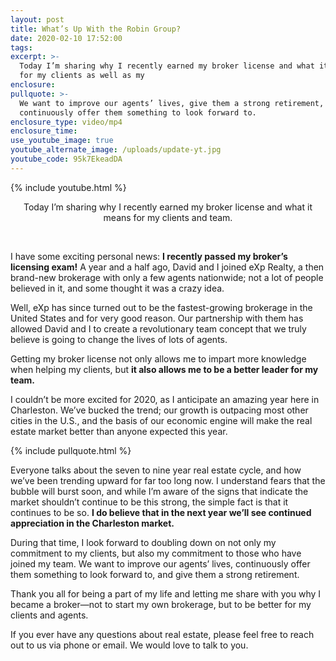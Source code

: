 ```yaml
---
layout: post
title: What’s Up With the Robin Group?
date: 2020-02-10 17:52:00
tags:
excerpt: >-
  Today I’m sharing why I recently earned my broker license and what it means
  for my clients as well as my
enclosure:
pullquote: >-
  We want to improve our agents’ lives, give them a strong retirement, and
  continuously offer them something to look forward to.
enclosure_type: video/mp4
enclosure_time:
use_youtube_image: true
youtube_alternate_image: /uploads/update-yt.jpg
youtube_code: 95k7EkeadDA
---
```


{% include youtube.html %}

<center>Today I&rsquo;m sharing why I recently earned my broker license and what it means for my clients and team.</center>

&nbsp;

I have some exciting personal news: **I recently passed my broker’s licensing exam\!** A year and a half ago, David and I joined eXp Realty, a then brand-new brokerage with only a few agents nationwide; not a lot of people believed in it, and some thought it was a crazy idea.&nbsp;

Well, eXp has since turned out to be the fastest-growing brokerage in the United States and for very good reason. Our partnership with them has allowed David and I to create a revolutionary team concept that we truly believe is going to change the lives of lots of agents.&nbsp;

Getting my broker license not only allows me to impart more knowledge when helping my clients, but **it also allows me to be a better leader for my team.**

I couldn’t be more excited for 2020, as I anticipate an amazing year here in Charleston. We’ve bucked the trend; our growth is outpacing most other cities in the U.S., and the basis of our economic engine will make the real estate market better than anyone expected this year.&nbsp;

{% include pullquote.html %}

Everyone talks about the seven to nine year real estate cycle, and how we’ve been trending upward for far too long now. I understand fears that the bubble will burst soon, and while I’m aware of the signs that indicate the market shouldn’t continue to be this strong, the simple fact is that it continues to be so. **I do believe that in the next year we’ll see continued appreciation in the Charleston market.&nbsp;**

During that time, I look forward to doubling down on not only my commitment to my clients, but also my commitment to those who have joined my team. We want to improve our agents’ lives, continuously offer them something to look forward to, and give them a strong retirement.

Thank you all for being a part of my life and letting me share with you why I became a broker—not to start my own brokerage, but to be better for my clients and agents.

If you ever have any questions about real estate, please feel free to reach out to us via phone or email. We would love to talk to you.